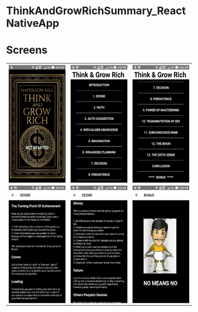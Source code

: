 # ThinkAndGrowRichSummary_ReactNativeApp
# Screens


 <table >
  <tr>
    <th><img src="./Screenshots/Screenshot_20200601-202602.jpg" width="200" height="320">
</th>
    <th><img src="./Screenshots/Screenshot_20200601-202610.jpg" width="200" height="320">
</th>
    <th><img src="./Screenshots/Screenshot_20200601-202613.jpg" width="200" height="320">
</th>
  </tr>
  <tr>
    <td><img src="./Screenshots/Screenshot_20200601-202620.jpg" width="200" height="320">
</td>
    <td><img src="./Screenshots/Screenshot_20200601-202623.jpg" width="200" height="320">
</td>
    <td><img src="./Screenshots/Screenshot_20200601-202646.jpg" width="200" height="320">
</td>
  </tr>
 
</table> 
